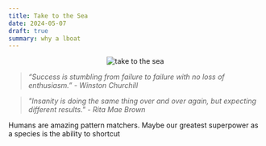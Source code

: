 ```yaml
---
title: Take to the Sea
date: 2024-05-07
draft: true
summary: why a lboat
---
```


<figure style="margin:auto; text-align:center; width: 80%;">
	<img src="https://i.gifer.com/M2E.gif" alt="take to the sea"/>
</figure>

> _“Success is stumbling from failure to failure with no loss of enthusiasm.” -  Winston Churchill_

> _"Insanity is doing the same thing over and over again, but expecting different results." - Rita Mae Brown_

Humans are amazing pattern matchers. Maybe our greatest superpower as a species is the ability to shortcut

<!--stackedit_data:
eyJoaXN0b3J5IjpbNTcxNjA0MTgyLDQ2OTA3OTk4OSw3MzkzMD
Y1NDEsLTExMjQwOTczOTAsODUwMzE2ODU1LC0xMjE1OTUyNTk5
LDEzMTU3MzgyMzIsNzUxNzkyMTU2LC0xOTE4MTg0MzUxLDg3MT
QwMDUyLDEyNDc0NTUwNTcsMjAwNzYyOTE4MywtMTM2MTYxMjMw
NCwxODYwNjcyNjA3XX0=
-->